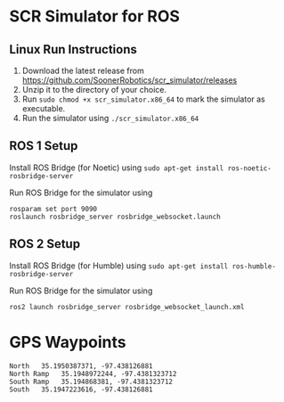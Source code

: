 # SCR Simulator for ROS

## Linux Run Instructions

1. Download the latest release from https://github.com/SoonerRobotics/scr_simulator/releases
2. Unzip it to the directory of your choice.
3. Run `sudo chmod +x scr_simulator.x86_64` to mark the simulator as executable.
4. Run the simulator using `./scr_simulator.x86_64`

## ROS 1 Setup

Install ROS Bridge (for Noetic) using `sudo apt-get install ros-noetic-rosbridge-server`

Run ROS Bridge for the simulator using 
```
rosparam set port 9090
roslaunch rosbridge_server rosbridge_websocket.launch
```

## ROS 2 Setup

Install ROS Bridge (for Humble) using `sudo apt-get install ros-humble-rosbridge-server`

Run ROS Bridge for the simulator using
```
ros2 launch rosbridge_server rosbridge_websocket_launch.xml
```
# GPS Waypoints
```
North   35.1950387371, -97.438126881
North Ramp   35.1948972244, -97.4381323712
South Ramp   35.194868381, -97.4381323712
South   35.1947223616, -97.438126881
```
